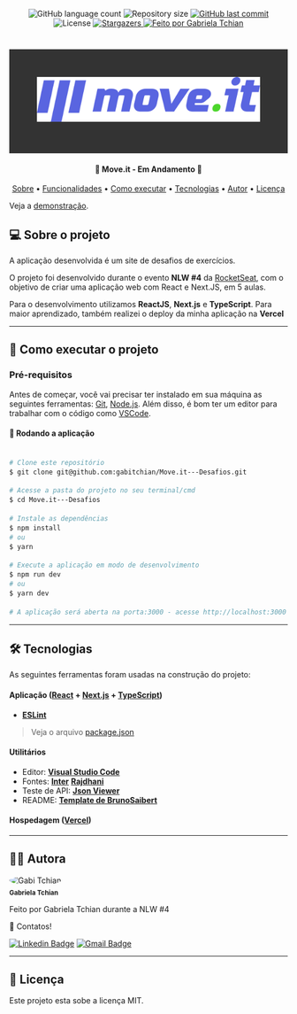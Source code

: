 <p align="center">
  <img alt="GitHub language count" src="https://img.shields.io/github/languages/count/gabitchian/Move.it---Desafios?color=%2304D361&style=for-the-badge">

  <img alt="Repository size" src="https://img.shields.io/github/repo-size/gabitchian/Move.it---Desafios?style=for-the-badge">

  <a href="https://github.com/gabitchian/Move.it---Desafios/commits/main">
    <img alt="GitHub last commit" src="https://img.shields.io/github/last-commit/gabitchian/Move.it---Desafios?style=for-the-badge">
  </a>

   <img alt="License" src="https://img.shields.io/badge/license-MIT-brightgreen?style=for-the-badge">
   <a href="https://github.com/gabitchian/Move.it---Desafios/stargazers">
    <img alt="Stargazers" src="https://img.shields.io/github/stars/gabitchian/Move.it---Desafios?style=for-the-badge">
  </a>

  <a href="https://github.com/gabitchian">
    <img alt="Feito por Gabriela Tchian" src="https://img.shields.io/badge/feito%20por-Gabi%20Tchian-%231b9?style=for-the-badge">
  </a>

</p>
<h1 align="center" style="padding: 50px; background: #333333;">
    <img alt="Move.it---Desafios" title="#Move.it---Desafios" src="https://raw.githubusercontent.com/gabitchian/Move.it---Desafios/main/public/logo-full.svg" />
</h1>

<h4 align="center">
	🏁  Move.it - Em Andamento 🏁
</h4>

<p align="center">
 <a href="#--sobre-o-projeto">Sobre</a> •
 <a href="#-%EF%B8%8F-funcionalidades">Funcionalidades</a> •
 <a href="#--como-executar-o-projeto">Como executar</a> •
 <a href="#--tecnologias">Tecnologias</a> •
 <a href="#--autor">Autor</a> •
 <a href="#--licença">Licença</a>
</p>

Veja a [demonstração](https://move-it-desafios-gabitchian.vercel.app/).

## [](https://github.com/gabitchian/Move.it---Desafios#--sobre-o-projeto) 💻 Sobre o projeto

A aplicação desenvolvida é um site de desafios de exercícios.

O projeto foi desenvolvido durante o evento **NLW #4** da [RocketSeat](https://rocketseat.com.br/), com o objetivo de criar uma aplicação web com React e Next.JS, em 5 aulas.

Para o desenvolvimento utilizamos **ReactJS**, **Next.js** e **TypeScript**. Para maior aprendizado, também realizei o deploy da minha aplicação na **Vercel**

---

## [](https://github.com/gabitchian/Move.it---Desafios#--como-executar-o-projeto) 🚀 Como executar o projeto

### Pré-requisitos

Antes de começar, você vai precisar ter instalado em sua máquina as seguintes ferramentas:
[Git](https://git-scm.com), [Node.js](https://nodejs.org/en/).
Além disso, é bom ter um editor para trabalhar com o código como [VSCode](https://code.visualstudio.com/).

#### 🧭 Rodando a aplicação

```bash

# Clone este repositório
$ git clone git@github.com:gabitchian/Move.it---Desafios.git

# Acesse a pasta do projeto no seu terminal/cmd
$ cd Move.it---Desafios

# Instale as dependências
$ npm install
# ou
$ yarn

# Execute a aplicação em modo de desenvolvimento
$ npm run dev
# ou
$ yarn dev

# A aplicação será aberta na porta:3000 - acesse http://localhost:3000

```

---

## [](https://github.com/gabitchian/Move.it---Desafios#--tecnologias) 🛠 Tecnologias

As seguintes ferramentas foram usadas na construção do projeto:

#### **Aplicação** (**[React](https://reactjs.org/)** + **[Next.js](https://nextjs.org/)** + **[TypeScript](https://www.typescriptlang.org/)**)

- **[ESLint](https://eslint.org/)**

> Veja o arquivo [package.json](https://github.com/gabitchian/Move.it---Desafios/blob/main/package.json)

#### **Utilitários**

- Editor: **[Visual Studio Code](https://code.visualstudio.com/)**
- Fontes: **[Inter](https://fonts.google.com/specimen/Inter?query=inter)** **[Rajdhani](https://fonts.google.com/specimen/Rajdhani?query=Rajdhani)**
- Teste de API: **[Json Viewer](https://github.com/tulios/json-viewer)**
- README: **[Template de BrunoSaibert](https://github.com/BrunoSaibert/brunoquiz/blob/main/README.md)**

#### **Hospedagem** (**[Vercel](https://vercel.com/)**)

---

## [](https://github.com/gabitchian/Move.it---Desafios#--autor) 👩‍🚀 Autora

 <img style="border-radius: 50%;" src="https://avatars.githubusercontent.com/gabitchian" width="100px;" alt="Gabi Tchian"/>
 <br />
 <sub><b>Gabriela Tchian</b></sub></a>
 <br />

Feito por Gabriela Tchian durante a NLW #4

👋 Contatos!

[![Linkedin Badge](https://img.shields.io/badge/-LinkedIn-blue?style=for-the-badge&logo=Linkedin&logoColor=white&link=https://www.linkedin.com/in/gabrielatchian/)](https://www.linkedin.com/in/gabrielatchian/)
[![Gmail Badge](https://img.shields.io/badge/-Gmail-c14438?style=for-the-badge&logo=Gmail&logoColor=white&link=mailto:gftchian0609@gmail.com)](mailto:gftchian0609@gmail.com)

---

## [](https://github.com/gabitchian/Move.it--Desafios#--licença) 📝 Licença

Este projeto esta sobe a licença MIT.
